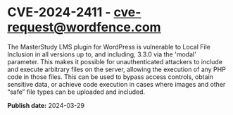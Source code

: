 # CVE-2024-2411 - cve-request@wordfence.com

The MasterStudy LMS plugin for WordPress is vulnerable to Local File Inclusion in all versions up to, and including, 3.3.0 via the 'modal' parameter. This makes it possible for unauthenticated attackers to include and execute arbitrary files on the server, allowing the execution of any PHP code in those files. This can be used to bypass access controls, obtain sensitive data, or achieve code execution in cases where images and other “safe” file types can be uploaded and included.

**Publish date:** 2024-03-29
